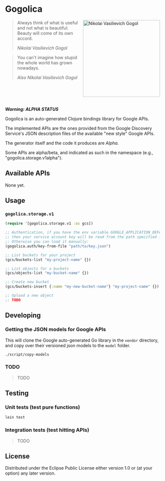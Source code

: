 # Gogolica

<img src="https://upload.wikimedia.org/wikipedia/commons/d/df/N.Gogol_by_A.Ivanov_%281841%2C_Russian_museum%29.jpg"
title="Nikolai Vasilievich Gogol" align="right" padding="5px" height="250px">

> Always think of what is useful and not what is beautiful.   
> Beauty will come of its own accord.
>
> *Nikolai Vasilievich Gogol*

> You can't imagine how stupid the whole world has grown nowadays.
>
> *Also Nikolai Vasilievich Gogol*

<br clear=all /><br />

***Warning: ALPHA STATUS***

Gogolica is an auto-generated Clojure bindings library for Google APIs.

The implemented APIs are the ones provided from the Google Discovery Service's 
JSON description files of the available "new style" Google APIs.

The generator itself and the code it produces are *Alpha*.

Some APIs are alpha/beta, and indicated as such in the namespace 
(e.g., "gogolica.storage.v1alpha").

## Available APIs

None yet.

## Usage

### `gogolica.storage.v1`

```clojure
(require '[gogolica.storage.v1 :as gcs])

;; Authentication, if you have the env variable GOOGLE_APPLICATION_DEFAULT set,
;; then your service account key will be read from the path specified in it.
;; Otherwise you can load it manually:
(gogolica.auth/key-from-file "path/to/key.json")

;; List buckets for your project
(gcs/buckets-list "my-project-name" {})

;; List objects for a buckets
(gcs/objects-list "my-bucket-name" {})

;; Create new bucket
(gcs/buckets-insert {:name "my-new-bucket-name"} "my-project-name" {})

;; Upload a new object
;; TODO
```

## Developing

### Getting the JSON models for Google APIs

This will clone the Google auto-generated Go library in the `vendor` directory,
and copy over their versioned json models to the `model` folder.

```bash
./script/copy-models
```

### TODO

> TODO

## Testing

### Unit tests (test pure functions)

```bash
lein test
```

### Integration tests (test hitting APIs)

> TODO

## License

Distributed under the Eclipse Public License either version 1.0 or (at
your option) any later version.
